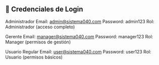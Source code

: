 ## 🔐 Credenciales de Login

Administrador
Email: admin@sistema040.com
Password: admin123
Rol: Administrador (acceso completo)

Gerente
Email: manager@sistema040.com
Password: manager123
Rol: Manager (permisos de gestión)

Usuario Regular
Email: user@sistema040.com
Password: user123
Rol: Usuario (permisos básicos)
